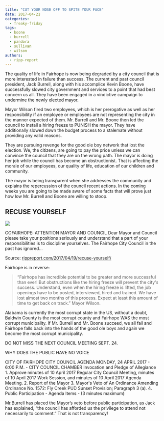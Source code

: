 ```yaml
---
title: "CUT YOUR NOSE OFF TO SPITE YOUR FACE"
date: 2017-04-21
categories: 
  - freaky-friday
tags: 
  - boone
  - burrell
  - pandora
  - sullivan
  - wilson
authors: 
  - ripp-report
---
```


The quality of life in Fairhope is now being degraded by a city council that is more interested in failure than success. The current and past council president, Jack Burrell, along with his accomplice Kevin Boone, have successfully slowed city government and services to a point that had best concern us all. They have been engaged in a vindictive campaign to undermine the newly elected mayor.

Mayor Wilson fired two employees, which is her prerogative as well as her responsibility if an employee or employees are not representing the city in the manner expected of them. Mr. Burrell and Mr. Boone then led the council to install a hiring freeze to PUNISH the mayor. They have additionally slowed down the budget process to a stalemate without providing any valid reasons.

They are pursuing revenge for the good ole boy network that lost the election. We, the citizens, are going to pay the price unless we can convince the council that they are on the wrong path. The mayor is doing her job while the council has become an obstructionist. That is affecting the morale of our employees, our quality of life, education of our children and community.

The mayor is being transparent when she addresses the community and explains the repercussion of the council recent actions. In the coming weeks you are going to be made aware of some facts that will prove just how low Mr. Burrell and Boone are willing to stoop.

## RECUSE YOURSELF

![](https://cdn.rippreport.com/wp-content/uploads/2017/04/ethics1.jpg)

COFAIRHOPE: ATTENTION MAYOR AND COUNCIL Dear Mayor and Council please take your positions seriously and understand that a part of your responsibilities is to discipline yourselves. The Fairhope City Council in the past has ignored...

Source: [rippreport.com/2017/04/19/recuse-yourself/](https://rippreport.com/recuse-yourself/)

Fairhope is in reverse:

> “Fairhope has incredible potential to be greater and more successful than ever! But obstructions like the hiring freeze will prevent the city's success. Understand, even when the hiring freeze is lifted, the job openings have to be posted, interviewed, hired and trained. We have lost almost two months of this process. Expect at least this amount of time to get back on track.” Mayor Wilson.

Alabama is currently the most corrupt state in the US, without a doubt, Baldwin County is the most corrupt county and Fairhope WAS the most corrupt municipality. If Mr. Burrell and Mr. Boone succeed, we all fail and Fairhope falls back into the hands of the good ole boys and again we become the most corrupt municipality.

DO NOT MISS THE NEXT COUNCIL MEETING SEPT. 24.

WHY DOES THE PUBLIC HAVE NO VOICE

CITY OF FAIRHOPE CITY COUNCIL AGENDA MONDAY, 24 APRIL 2017 - 6:00 P.M. - CITY COUNCIL CHAMBER Invocation and Pledge of Allegiance 1. Approve minutes of 10 April 2017 Regular City Council Meeting, minutes of 10 April 2017 Work Session, and minutes of 10 April 2017 Agenda Meeting. 2. Report of the Mayor 3. Mayor's Veto of An Ordinance Amending Ordinance No. 1572: Fly Creek PUD Sunset Provision; Paragraph 3 (a). 4. Public Participation - Agenda Items - (3 minutes maximum)

Mr.Burrell has placed the Mayor’s veto before public participation, as Jack has explained, “the council has afforded us the privilege to attend not necessarily to comment.” That is not transparency!
